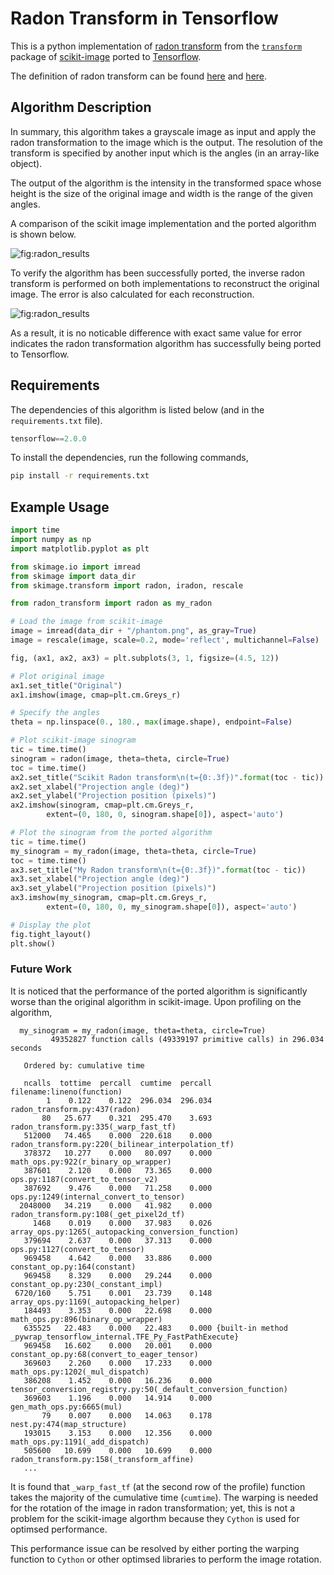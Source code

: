 <!-- [![Build Status](https://travis-ci.org/microwen/PatternFlow.svg?branch=topic-algorithms)](https://travis-ci.org/microwen/PatternFlow) -->

<!-- ![](https://upload.wikimedia.org/wikipedia/commons/e/e3/Image_restoration_%28motion_blur%2C_Wiener_filtering%29.png) -->

# Radon Transform in Tensorflow

This is a python implementation of [radon transform](https://scikit-image.org/docs/dev/auto_examples/transform/plot_radon_transform.html) from the [`transform`](https://github.com/siraferradans/scikit-image-temp/tree/master/skimage/transform) package of [scikit-image](https://scikit-image.org/) ported to [Tensorflow](https://www.tensorflow.org/). 

The definition of radon transform can be found [here](https://en.wikipedia.org/wiki/Radon_transform#Definition) and [here](http://mathworld.wolfram.com/RadonTransform.html). 

## Algorithm Description

In summary, this algorithm takes a grayscale image as input and apply the radon transformation to the image which is the output. The resolution of the transform is specified by another input which is the angles (in an array-like object). 

The output of the algorithm is the intensity in the transformed space whose height is the size of the original image and width is the range of the given angles. 

A comparison of the scikit image implementation and the ported algorithm is shown below. 

![fig:radon_results](./resources/images/radon_results.png)

To verify the algorithm has been successfully ported, the inverse radon transform is performed on both implementations to reconstruct the original image. The error is also calculated for each reconstruction. 

![fig:radon_results](./resources/images/radon_reconstruction_results.png)

As a result, it is no noticable difference with exact same value for error indicates the radon transformation algorithm has successfully being ported to Tensorflow.

## Requirements

The dependencies of this algorithm is listed below (and in the `requirements.txt` file).

```python
tensorflow==2.0.0
```

To install the dependencies, run the following commands,

```bash
pip install -r requirements.txt
```


## Example Usage

```python
import time
import numpy as np
import matplotlib.pyplot as plt

from skimage.io import imread
from skimage import data_dir
from skimage.transform import radon, iradon, rescale

from radon_transform import radon as my_radon

# Load the image from scikit-image
image = imread(data_dir + "/phantom.png", as_gray=True)
image = rescale(image, scale=0.2, mode='reflect', multichannel=False)

fig, (ax1, ax2, ax3) = plt.subplots(3, 1, figsize=(4.5, 12))

# Plot original image
ax1.set_title("Original")
ax1.imshow(image, cmap=plt.cm.Greys_r)

# Specify the angles
theta = np.linspace(0., 180., max(image.shape), endpoint=False)

# Plot scikit-image sinogram
tic = time.time()
sinogram = radon(image, theta=theta, circle=True)
toc = time.time()
ax2.set_title("Scikit Radon transform\n(t={0:.3f})".format(toc - tic))
ax2.set_xlabel("Projection angle (deg)")
ax2.set_ylabel("Projection position (pixels)")
ax2.imshow(sinogram, cmap=plt.cm.Greys_r,
        extent=(0, 180, 0, sinogram.shape[0]), aspect='auto')

# Plot the sinogram from the ported algorithm
tic = time.time()
my_sinogram = my_radon(image, theta=theta, circle=True)
toc = time.time()
ax3.set_title("My Radon transform\n(t={0:.3f})".format(toc - tic))
ax3.set_xlabel("Projection angle (deg)")
ax3.set_ylabel("Projection position (pixels)")
ax3.imshow(my_sinogram, cmap=plt.cm.Greys_r,
        extent=(0, 180, 0, my_sinogram.shape[0]), aspect='auto')

# Display the plot
fig.tight_layout()
plt.show()
```

### Future Work

It is noticed that the performance of the ported algorithm is significantly worse than the original algorithm in scikit-image. Upon profiling on the algorithm,

```
  my_sinogram = my_radon(image, theta=theta, circle=True)
         49352827 function calls (49339197 primitive calls) in 296.034 seconds

   Ordered by: cumulative time

   ncalls  tottime  percall  cumtime  percall filename:lineno(function)
        1    0.122    0.122  296.034  296.034 radon_transform.py:437(radon)
       80   25.677    0.321  295.470    3.693 radon_transform.py:335(_warp_fast_tf)
   512000   74.465    0.000  220.618    0.000 radon_transform.py:220(_bilinear_interpolation_tf)
   378372   10.277    0.000   80.097    0.000 math_ops.py:922(r_binary_op_wrapper)
   387601    2.120    0.000   73.365    0.000 ops.py:1187(convert_to_tensor_v2)
   387692    9.476    0.000   71.258    0.000 ops.py:1249(internal_convert_to_tensor)
  2048000   34.219    0.000   41.982    0.000 radon_transform.py:108(_get_pixel2d_tf)
     1468    0.019    0.000   37.983    0.026 array_ops.py:1265(_autopacking_conversion_function)
   379694    2.637    0.000   37.313    0.000 ops.py:1127(convert_to_tensor)
   969458    4.642    0.000   33.886    0.000 constant_op.py:164(constant)
   969458    8.329    0.000   29.244    0.000 constant_op.py:230(_constant_impl)
 6720/160    5.751    0.001   23.739    0.148 array_ops.py:1169(_autopacking_helper)
   184493    3.353    0.000   22.698    0.000 math_ops.py:896(binary_op_wrapper)
   635525   22.483    0.000   22.483    0.000 {built-in method _pywrap_tensorflow_internal.TFE_Py_FastPathExecute}
   969458   16.602    0.000   20.001    0.000 constant_op.py:68(convert_to_eager_tensor)
   369603    2.260    0.000   17.233    0.000 math_ops.py:1202(_mul_dispatch)
   386208    1.452    0.000   16.236    0.000 tensor_conversion_registry.py:50(_default_conversion_function)
   369603    1.196    0.000   14.914    0.000 gen_math_ops.py:6665(mul)
       79    0.007    0.000   14.063    0.178 nest.py:474(map_structure)
   193015    3.153    0.000   12.356    0.000 math_ops.py:1191(_add_dispatch)
   505600   10.699    0.000   10.699    0.000 radon_transform.py:158(_transform_affine)
   ...
```

It is found that `_warp_fast_tf` (at the second row of the profile) function takes the majority of the cumulative time (`cumtime`). The warping is needed for the rotation of the image in radon transformation; yet, this is not a problem for the scikit-image algorthm because they `Cython` is used for optimsed performance. 

This performance issue can be resolved by either porting the warping function to `Cython` or other optimsed libraries to perform the image rotation. 
